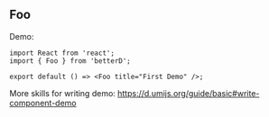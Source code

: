 
## Foo

Demo:

```tsx
import React from 'react';
import { Foo } from 'betterD';

export default () => <Foo title="First Demo" />;
```
<!-- <Alert type="info">
  注意，内部暂时只能编写 HTML
</Alert> -->
More skills for writing demo: https://d.umijs.org/guide/basic#write-component-demo
